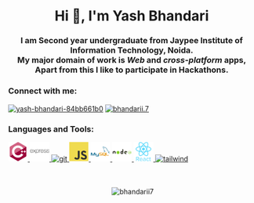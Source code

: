 <h1 align="center">Hi 👋, I'm Yash Bhandari</h1>
<h3 align="center">I am Second year undergraduate from Jaypee Institute of Information Technology, Noida. <br> My major domain of work is <i>Web</i> and <i>cross-platform</i> apps, Apart from this I like to participate in Hackathons.</h3>

<h3 align="left">Connect with me:</h3>
<p align="left">
<a href="https://linkedin.com/in/yash-bhandari-84bb661b0" target="blank"><img align="center" src="https://raw.githubusercontent.com/rahuldkjain/github-profile-readme-generator/master/src/images/icons/Social/linked-in-alt.svg" alt="yash-bhandari-84bb661b0" height="30" width="40" /></a>
<a href="https://codeforces.com/profile/bhandarii.7" target="blank"><img align="center" src="https://cdn.jsdelivr.net/npm/simple-icons@3.0.1/icons/codeforces.svg" alt="bhandarii.7" height="30" width="40" /></a>
</p>

<h3 align="left">Languages and Tools:</h3>
<p align="left">  <a href="https://www.w3schools.com/cpp/" target="_blank"> <img src="https://raw.githubusercontent.com/devicons/devicon/master/icons/cplusplus/cplusplus-original.svg" alt="cplusplus" width="40" height="40"/> </a> <a href="https://expressjs.com" target="_blank"> <img src="https://raw.githubusercontent.com/devicons/devicon/master/icons/express/express-original-wordmark.svg" alt="express" width="40" height="40"/> </a> <a href="https://git-scm.com/" target="_blank"> <img src="https://www.vectorlogo.zone/logos/git-scm/git-scm-icon.svg" alt="git" width="40" height="40"/> </a> <a href="https://developer.mozilla.org/en-US/docs/Web/JavaScript" target="_blank"> <img src="https://raw.githubusercontent.com/devicons/devicon/master/icons/javascript/javascript-original.svg" alt="javascript" width="40" height="40"/> </a> <a href="https://www.mysql.com/" target="_blank"> <img src="https://raw.githubusercontent.com/devicons/devicon/master/icons/mysql/mysql-original-wordmark.svg" alt="mysql" width="40" height="40"/> </a> <a href="https://nodejs.org" target="_blank"> <img src="https://raw.githubusercontent.com/devicons/devicon/master/icons/nodejs/nodejs-original-wordmark.svg" alt="nodejs" width="40" height="40"/> </a>  <a href="https://reactjs.org/" target="_blank"> <img src="https://raw.githubusercontent.com/devicons/devicon/master/icons/react/react-original-wordmark.svg" alt="react" width="40" height="40"/> </a>  <a href="https://tailwindcss.com/" target="_blank"> <img src="https://www.vectorlogo.zone/logos/tailwindcss/tailwindcss-icon.svg" alt="tailwind" width="40" height="40"/> </a> <br> <br><br> </p>




<p align = center >&nbsp;<img height="180px" align="center" src="https://github-readme-stats.vercel.app/api?username=bhandarii7&show_icons=true&locale=en" alt="bhandarii7" /></p>
